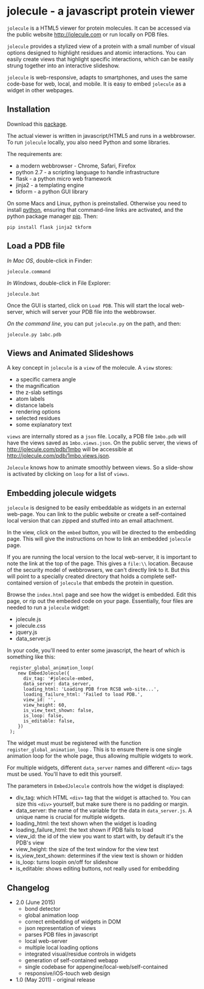 

# jolecule - a javascript protein viewer

`jolecule` is a HTML5 viewer for protein molecules. It can be accessed via the public website <http://jolecule.com> or run locally on PDB files.

`jolecule` provides a stylized view of a protein with a small number of visual options designed to highlight residues and atomic interactions. You can easily create views that highlight specific interactions, which can be easily strung together into an interactive slideshow.

`jolecule` is web-responsive, adapts to smartphones, and uses the same code-base for web, local, and mobile. It is easy to embed `jolecule` as a widget in other webpages.


## Installation

Download this [package](https://github.com/boscoh/jolecule/archive/master.zip).

The actual viewer is written in javascript/HTML5 and runs in a webbrowser. To run `jolecule` locally, you also need Python and some libraries.

The requirements are:

- a modern webbrowser - Chrome, Safari, Firefox
- python 2.7 - a scripting language to handle infrastructure
- flask - a python micro web framework
- jinja2 - a templating engine
- tkform - a python GUI library

On some Macs and Linux, python is preinstalled. Otherwise you need to install [python](https://www.python.org/downloads/), ensuring that command-line links are activated, and the python package manager [pip](https://pip.pypa.io/en/latest/installing.html). Then:

    pip install flask jinja2 tkform

## Load a PDB file

_In Mac OS_, double-click in Finder:
    
    jolecule.command

_In Windows_, double-click in File Explorer:

    jolecule.bat

Once the GUI is started, click on `Load PDB`. This will start the local web-server, which will server your PDB file into the webbrowser.  

_On the command line_, you can put `jolecule.py` on the path, and then:

    jolecule.py 1abc.pdb


## Views and Animated Slideshows

A key concept in `jolecule` is a `view` of the molecule. A `view` stores:

- a specific camera angle
- the magnification
- the z-slab settings
- atom labels
- distance labels
- rendering options
- selected residues
- some explanatory text

`views` are internally stored as a `json` file. Locally, a PDB file `1mbo.pdb` will have the views saved as `1mbo.views.json`. On the public server, the views of <http://jolecule.com/pdb/1mbo> will be accessible at <http://jolecule.com/pdb/1mbo.views.json>.

 `Jolecule` knows how to animate smoothly between views. So a slide-show is activated by clicking on `loop` for a list of `views`.


## Embedding jolecule widgets

`jolecule` is designed to be easily embeddable as widgets in an external web-page. You can link to the public website or create a self-contained local version that can zipped and stuffed into an email attachment.

In the view, click on the `embed` button, you will be directed to the embedding page. This will give the instructions on how to link an embedded `jolecule` page.

If you are running the local version to the local web-server, it is important to note the link at the top of the page. This gives a `file:\\` location. Because of the security model of webbrowsers, we can't directly link to it. But this will point to a specially created directory that holds a complete self-contained version of `jolecule` that embeds the protein in question.

Browse the `index.html` page and see how the widget is embedded. Edit this page, or rip out the embeded code on your page. Essentially, four files are needed to run a `jolecule` widget:

- jolecule.js
- jolecule.css
- jquery.js
- data_server.js 

In your code, you'll need to enter some javascript, the heart of which is something like this:

     register_global_animation_loop(
        new EmbedJolecule({
          div_tag: '#jolecule-embed, 
          data_server: data_server,
          loading_html: 'Loading PDB from RCSB web-site...', 
          loading_failure_html: 'Failed to load PDB.', 
          view_id: '',  
          view_height: 60, 
          is_view_text_shown: false,
          is_loop: false,
          is_editable: false,
        })
     );

The widget must must be registered with the function `register_global_animation_loop` . This is to ensure there is one single animation loop for the whole page, thus allowing multiple widgets to work. 

For multiple widgets, different `data_server` names and different `<div>` tags must be used. You'll have to edit this yourself.

The parameters in `EmbedJolecule` controls how the widget is displayed:

- div_tag: which HTML `<div>` tag that the widget is attached to. You can size this `<div>` yourself, but make sure there is no padding or margin.
- data_server: the name of the variable for the data in `data_server.js`. A unique name is crucial for multiple widgets.
- loading_html: the text shown when the widget is loading
- loading_failure_html: the text shown if PDB fails to load
- view_id: the id of the view you want to start with, by default it's the PDB's view
- view_height: the size of the text window for the view text
- is_view_text_shown: determines if the view text is shown or hidden
- is_loop: turns loopin on/off for slideshow
- is_editable: shows editing buttons, not really used for embedding

## Changelog

- 2.0 (June 2015)
	- bond detector 
	- global animation loop
	- correct embedding of widgets in DOM
	- json representation of views
	- parses PDB files in javascript
	- local web-server
	- multiple local loading options
	- integrated visual/residue controls in widgets
	- generation of self-contained webapp
	- single codebase for appengine/local-web/self-contained
	- responsive/iOS-touch web design
- 1.0 (May 2011) - original release

